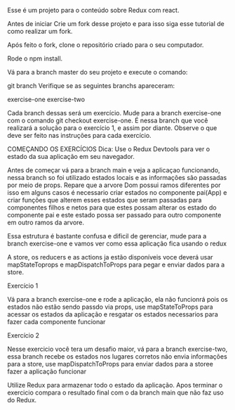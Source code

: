 Esse é um projeto para o conteúdo sobre Redux com react.

Antes de iniciar Crie um fork desse projeto e para isso siga esse tutorial de como realizar um fork.

Após feito o fork, clone o repositório criado para o seu computador.

Rode o npm install.

Vá para a branch master do seu projeto e execute o comando:

git branch Verifique se as seguintes branchs apareceram:

exercise-one exercise-two

Cada branch dessas será um exercício. Mude para a branch exercise-one com o comando git checkout exercise-one. É nessa branch que você realizará a solução para o exercício 1, e assim por diante. Observe o que deve ser feito nas instruções para cada exercício.

COMEÇANDO OS EXERCÍCIOS Dica: Use o Redux Devtools para ver o estado da sua aplicação em seu navegador.

Antes de começar vá para a branch main e veja a aplicaçao funcionando, nessa branch so foi utilizado estados locais e as informações são passadas por meio de props. Repare que a arvore Dom possui ramos diferentes por isso em alguns casos é necessario criar estados no componente pai(App) e criar funções que alterem esses estados que seram passadas para componentes filhos e netos para que estes possam alterar os estado do componente pai e este estado possa ser passado para outro componente em outro ramos da arvore.

Essa estrutura é bastante confusa e dificil de gerenciar, mude para a branch exercise-one e vamos ver como essa aplicação fica usando o redux

A store, os reducers e as actions ja estão disponíveis voce deverá usar mapStateToprops e mapDispatchToProps para pegar e enviar dados para a store.

Exercício 1

Vá para a branch exercise-one e rode a aplicação, ela não funcionrá pois os estados não estão sendo passdo via props, use mapStateToProps para acessar os estados da aplicação e resgatar os estados necessarios para fazer cada componente funcionar

Exercício 2

Nesse exercicio você tera um desafio maior, vá para a branch exercise-two, essa branch recebe os estados nos lugares corretos não envia informações para a store, use mapDispatchToProps para enviar dados para a storee fazer a aplicação funcionar

Utilize Redux para armazenar todo o estado da aplicação. Apos terminar o exercicio compara o resultado final com o da branch main que não faz uso do Redux.
